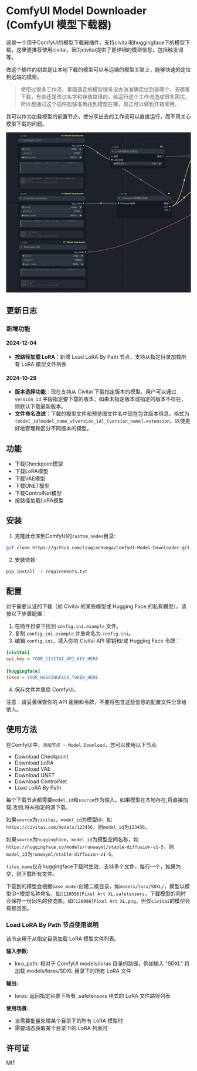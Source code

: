 # ComfyUI Model Downloader (ComfyUI 模型下载器)

这是一个用于ComfyUI的模型下载器插件，支持civitai和huggingface下的模型下载，这里更推荐使用civitai，因为civitai提供了更详细的模型信息，包括触发词等。

做这个插件的初衷是让本地下载的模型可以与远端的模型关联上，能够快速的定位到远端的模型。

> 使用过很多工作流，里面选定的模型很多没办法准确定位到是哪个，去哪里下载，有些还是改过名字和存放路径的，给运行这个工作流造成很多困扰，所以想通过这个插件能够准确找到模型在哪，真正可以做到开箱即用。

其可以作为加载模型的前置节点，使分享出去的工作流可以直接运行，而不用关心模型下载的问题。

![example](example.png)

## 更新日志

### 新增功能

#### 2024-12-04
- **按路径加载 LoRA**：新增 Load LoRA By Path 节点，支持从指定目录加载所有 LoRA 模型文件列表

#### 2024-10-29
- **版本选择功能**：现在支持从 Civitai 下载指定版本的模型。用户可以通过 `version_id` 字段指定要下载的版本。如果未指定版本或指定的版本不存在，则默认下载最新版本。
- **文件命名改进**：下载的模型文件和预览图文件名中现在包含版本信息，格式为 `[model_id]model_name_v[version_id]_[version_name].extension`，以便更好地管理和区分不同版本的模型。

## 功能

- 下载Checkpoint模型
- 下载LoRA模型
- 下载VAE模型
- 下载UNET模型
- 下载ControlNet模型
- 按路径加载LoRA模型

## 安装

1. 克隆此仓库到ComfyUI的`custom_nodes`目录:

```bash
git clone https://github.com/liuqianhonga/ComfyUI-Model-Downloader.git
```

2. 安装依赖:

```bash
pip install -r requirements.txt
```

## 配置

对于需要认证的下载（如 Civitai 的某些模型或 Hugging Face 的私有模型），请按以下步骤配置：

1. 在插件目录下找到 `config.ini.example` 文件。
2. 复制 `config.ini.example` 并重命名为 `config.ini`。
3. 编辑 `config.ini`，填入你的 Civitai API 密钥和/或 Hugging Face 令牌：

```ini
[civitai]
api_key = YOUR_CIVITAI_API_KEY_HERE

[huggingface]
token = YOUR_HUGGINGFACE_TOKEN_HERE
```

4. 保存文件并重启 ComfyUI。

注意：请妥善保管你的 API 密钥和令牌，不要将包含这些信息的配置文件分享给他人。

## 使用方法

在ComfyUI中，`添加节点 - Model Download`，您可以使用以下节点:

- Download Checkpoint
- Download LoRA
- Download VAE
- Download UNET
- Download ControlNet
- Load LoRA By Path

每个下载节点都需要`model_id`和`source`作为输入。如果模型在本地存在,将直接加载;否则,将从指定的源下载。

如果`source`为`civitai`，`model_id`为模型id，如`https://civitai.com/models/123456`，则`model_id`为`123456`。

如果`source`为`huggingface`，`model_id`为模型空间名称，如`https://huggingface.co/models/runwayml/stable-diffusion-v1-5`，则`model_id`为`runwayml/stable-diffusion-v1-5`。

`files_name`仅在huggingface下载时生效，支持多个文件，每行一个，如果为空，则下载所有文件。

下载到的模型会根据`base_model`创建二级目录，如`models/lora/SDXL/`，模型以模型ID+模型名称命名，如`[120096]Pixel Art XL.safetensors`，下载模型的同时会保存一份同名的预览图，如`[120096]Pixel Art XL.png`，但仅`civitai`的模型会有预览图。

### Load LoRA By Path 节点使用说明

该节点用于从指定目录加载 LoRA 模型文件列表。

**输入参数:**
- lora_path: 相对于 ComfyUI models/loras 目录的路径，例如输入 "SDXL" 将加载 models/loras/SDXL 目录下的所有 LoRA 文件

**输出:**
- loras: 返回指定目录下所有 .safetensors 格式的 LoRA 文件路径列表

**使用场景:**
- 当需要批量处理某个目录下的所有 LoRA 模型时
- 需要动态获取某个目录下的 LoRA 列表时

## 许可证

MIT